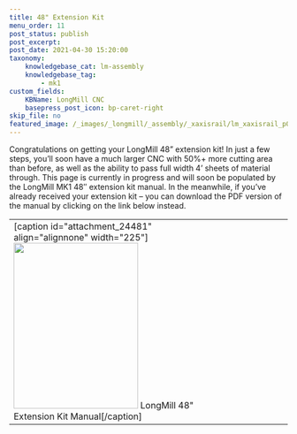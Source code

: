 ```yaml
---
title: 48" Extension Kit
menu_order: 11
post_status: publish
post_excerpt: 
post_date: 2021-04-30 15:20:00
taxonomy:
    knowledgebase_cat: lm-assembly
    knowledgebase_tag:
        - mk1
custom_fields:
    KBName: LongMill CNC
    basepress_post_icon: bp-caret-right
skip_file: no
featured_image: /_images/_longmill/_assembly/_xaxisrail/lm_xaxisrail_p01 (cover).jpg
---
```


Congratulations on getting your LongMill 48” extension kit! In just a few steps, you’ll soon have a much larger CNC with 50%+ more cutting area than before, as well as the ability to pass full width 4’ sheets of material through. This page is currently in progress and will soon be populated by the LongMill MK1 48″ extension kit manual. In the meanwhile, if you’ve already received your extension kit – you can download the PDF version of the manual by clicking on the link below instead.

<table class="unboxing-table">
<tbody>
<tr>
<td>
[caption id="attachment_24481" align="alignnone" width="225"]<a href="https://resources.sienci.com/wp-content/uploads/2022/07/MK1-48-Extension-Kit-Assembly-Manual.pdf" target="_blank" rel="noopener noreferrer"><img class="flie wp-image-24481" src="https://resources.sienci.com/wp-content/uploads/2021/05/file-solid.png" alt="" width="225" height="300" /></a> LongMill 48" Extension Kit Manual[/caption]
</td>
<td> </td>
<td> </td>
<td> </td>
<td> </td>
<td> </td>
</tr>
</tbody>
</table>

&nbsp;
